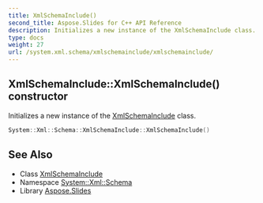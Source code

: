```yaml
---
title: XmlSchemaInclude()
second_title: Aspose.Slides for C++ API Reference
description: Initializes a new instance of the XmlSchemaInclude class.
type: docs
weight: 27
url: /system.xml.schema/xmlschemainclude/xmlschemainclude/
---
```

## XmlSchemaInclude::XmlSchemaInclude() constructor


Initializes a new instance of the [XmlSchemaInclude](../) class.

```cpp
System::Xml::Schema::XmlSchemaInclude::XmlSchemaInclude()
```

## See Also

* Class [XmlSchemaInclude](../)
* Namespace [System::Xml::Schema](../../)
* Library [Aspose.Slides](../../../)